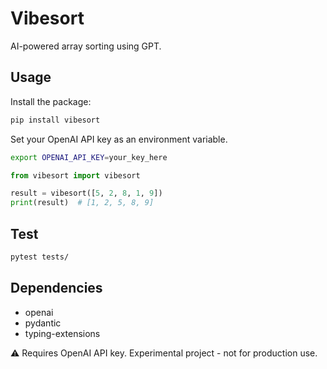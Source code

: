 # Vibesort

AI-powered array sorting using GPT.

## Usage

Install the package:
```bash
pip install vibesort
```

Set your OpenAI API key as an environment variable.
```bash
export OPENAI_API_KEY=your_key_here
```

```python
from vibesort import vibesort

result = vibesort([5, 2, 8, 1, 9])
print(result)  # [1, 2, 5, 8, 9]
```

## Test

```bash
pytest tests/
```

## Dependencies

- openai
- pydantic  
- typing-extensions

⚠️ Requires OpenAI API key. Experimental project - not for production use.
